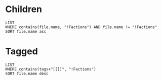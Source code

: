 
# Children
```dataview
LIST
WHERE contains(file.name, "!Factions") AND file.name != "!Factions"
SORT file.name asc
```

# Tagged
```dataview
LIST
WHERE contains(tags+"[[]]", "!Factions")
SORT file.name desc
```
